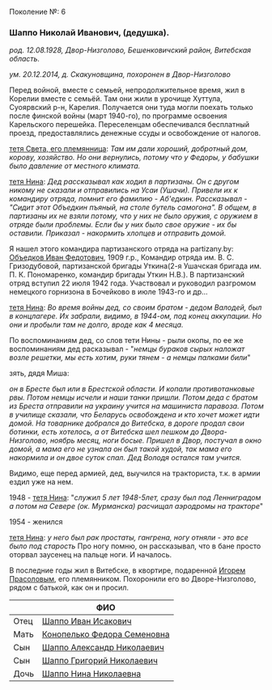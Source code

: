 Поколение №: 6

### Шаппо Николай Иванович, (дедушка).

_род. 12.08.1928, Двор-Низголово, Бешенковичский район, Витебская область._

_ум. 20.12.2014, д. Скакуновщина, похоронен в Двор-Низголово_

Перед войной, вместе с семьей, непродолжительное время, жил в Корелии вместе с семьёй.
Там они жили в урочище Хуттула, Суоярвский р-н, Карелия.
Получается они туда могли поехать только после финской войны (март 1940-го), по программе освоения Карельского перешейка. 
Переселенцам обеспечивался бесплатный проезд, предоставлялись денежные ссуды и освобождение от налогов.

[тетя Света, его племянница](/ancestors/7-Шаппо-Светлана-Ивановна):
_Там им дали хороший, добротный дом, корову, хозяйство.
Но они вернулись, потому что у Федоры, у бабушки было давление от местного климата._


[тетя Нина](/ancestors/7-Шаппо-Нина-Николаевна): 
_Дед рассказывал как ходил в партизаны. Он с другом никому не сказали и отправились на Усаи (Ушачи). 
Привели их к командиру отряда, помнит его фамилию - Аб'едкин. Рассказывал - "Сидит этот Объедкин пъяный, на столе бутель самогона".
В общем, в партизаны их не взяли потому, что у них не было оружия, с оружием в отряде были проблемы. 
Если бы у них было свое оружие - их бы оставили. Приказал - накормить хлопцев и отправить домой._


Я нашел этого командира партизанского отряда на partizany.by: [Объедков Иван Федотович](https://partizany.by/partisans/29837/), 1909 г.р.,</a>
Командир отряда им. В. С. Гризодубовой, партизанской бригады Уткина(2-я Ушачская бригада им. П. К. Пономаренко, командир бригады Уткин Н.В.). В партизанский отряд вступил 22 июля 1942 года. Участвовал и руководил разгромом немецкого горнизона в Бочейково в июле 1943-го и др...

[тетя Нина](/ancestors/7-Шаппо-Нина-Николаевна): 
_Во время войны дед, со своим братом - дедом Валодей, был в концлагере. Их забрали, видимо, в 1944-ом, под конец аккупации. Но они и пробыли там не долго, вроде как 4 месяца._

По воспоминаниям дед, со слов тети Нины - рыли окопы, по ее же воспоминаниям дед расказывал - "_немцы бураков сырых наложат возле решетки, мы есть хотим, руки тянем - а немцы палками били_"

зять, дядя Миша:

_он в Бресте был или в Брестской области. И копали противотанковые рвы. Потом немцы исчели и наши танки пришли. Потом деда с братом из Бреста отправили на украину учится на машиниста паравоза. Потом в училище сказали, что Беларусь освобождена и кто хочет может идти домой. На товарнике добрался до Витебска, в дороге продал свои ботинки, есть хотелось, а от Витебска шел пешком до Двора-Низголово, ноябрь месяц, ноги босые. Пришел в Двор, постучал в окно домой, а мама его не узнала он был такой худой, так мама его накормила и он двое суток спал. Дед Володя остался там учится._

Видимо, еще перед армией, дед, выучился на тракториста, т.к. в армии ездил уже на нем.

1948 - [тетя Нина](/ancestors/7-Шаппо-Нина-Николаевна): "_служил 5 лет 1948-5лет, сразу был под Ленниградом а потом на Севере (ок. Мурманска) расчищал аэродромы на тракторе_"

1954 - женился

[тетя Нина](/ancestors/7-Шаппо-Нина-Николаевна): _у него был рак простаты, гангрена, ногу отняли - это все было под старость_
Про ногу помню, он рассказывал, что в бане просто оторвал заусенец на пальце ноги. И началось.

В последние годы жил в Витебске, в квортире, подаренной [Игорем Прасоловым](/ancestors/7-Прасолов-Игорь-Николаевич), его племянником.
Похоронили его во Дворе-Низголово, рядом с батькой, как он и просил.

|      | ФИО                                                                     |
|------|-------------------------------------------------------------------------|
| Отец | [Шаппо Иван Исакович](/ancestors/5-Шаппо-Иван-Исакович)                 |
| Мать | [Конопелько Федора Семеновна](/ancestors/5-Конопелько-Федора-Семеновна) |
| Сын  | [Шаппо Александр Николаевич](/ancestors/7-Шаппо-Александр-Николаевич)   |
| Сын  | [Шаппо Григорий Николаевич](/ancestors/7-Шаппо-Григорий-Николаевич)     |
| Дочь | [Шаппо Нина Николаевна](/ancestors/7-Шаппо-Нина-Николаевна)             |
